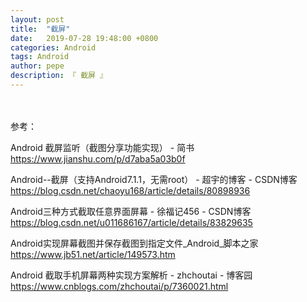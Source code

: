 ```yaml
---
layout: post
title:  "截屏"
date:   2019-07-28 19:48:00 +0800
categories: Android
tags: Android
author: pepe
description: 『 截屏 』
---
```


　　

参考：


Android 截屏监听（截图分享功能实现） - 简书
https://www.jianshu.com/p/d7aba5a03b0f

Android--截屏（支持Android7.1.1，无需root） - 超宇的博客 - CSDN博客
https://blog.csdn.net/chaoyu168/article/details/80898936

Android三种方式截取任意界面屏幕 - 徐福记456 - CSDN博客
https://blog.csdn.net/u011686167/article/details/83829635

Android实现屏幕截图并保存截图到指定文件_Android_脚本之家
https://www.jb51.net/article/149573.htm

Android 截取手机屏幕两种实现方案解析 - zhchoutai - 博客园
https://www.cnblogs.com/zhchoutai/p/7360021.html












